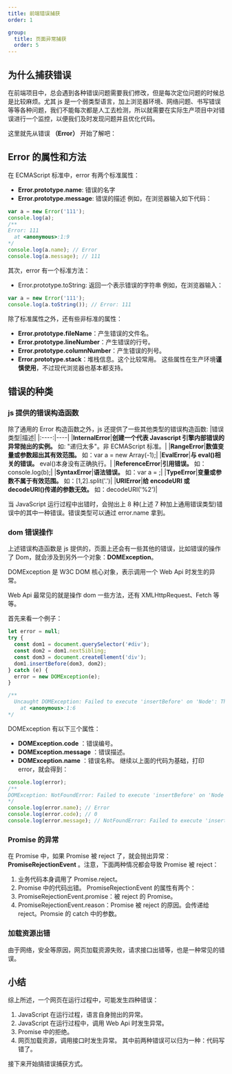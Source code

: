 ```yaml
---
title: 前端错误捕获
order: 1

group:
  title: 页面异常捕获
  order: 5
---
```


## 为什么捕获错误

在前端项目中，总会遇到各种错误问题需要我们修改，但是每次定位问题的时候总是比较麻烦。尤其 js 是一个弱类型语言，加上浏览器环境、网络问题、书写错误等等各种问题，我们不能每次都是人工去检测，所以就需要在实际生产项目中对错误进行一个监控，以便我们及时发现问题并且优化代码。

这里就先从错误 **（Error）** 开始了解吧：

## Error 的属性和方法

在 ECMAScript 标准中，error 有两个标准属性：

- **Error.prototype.name**: 错误的名字
- **Error.prototype.message**: 错误的描述
  例如，在浏览器输入如下代码：

```js
var a = new Error('111');
console.log(a);
/** 
Error: 111
  at <anonymous>:1:9
*/
console.log(a.name); // Error
console.log(a.message); // 111
```

其次，error 有一个标准方法：

- Error.prototype.toString: 返回一个表示错误的字符串
  例如，在浏览器输入：

```js
var a = new Error('111');
console.log(a.toString()); // Error: 111
```

除了标准属性之外，还有些非标准的属性：

- **Error.prototype.fileName**：产生错误的文件名。
- **Error.prototype.lineNumber**：产生错误的行号。
- **Error.prototype.columnNumber**：产生错误的列号。
- **Error.prototype.stack**：堆栈信息。这个比较常用。
  这些属性在生产环境**谨慎使用**，不过现代浏览器也基本都支持。

## 错误的种类

### js 提供的错误构造函数

除了通用的 Error 构造函数之外，js 还提供了一些其他类型的错误构造函数:
|错误类型|描述|
|:----:|----|
|**InternalError**|**创建一个代表 Javascript 引擎内部错误的异常抛出的实例。** 如: "递归太多"。非 ECMAScript 标准。|
|**RangeError**|**数值变量或参数超出其有效范围。** 如：var a = new Array(-1);|
|**EvalError**|**与 eval()相关的错误。** eval()本身没有正确执行。|
|**ReferenceError**|**引用错误。** 如：console.log(b);|
|**SyntaxError**|**语法错误。** 如：var a = ;|
|**TypeError**|**变量或参数不属于有效范围。** 如：[1,2].split('.')|
|**URIError**|**给 encodeURI 或 decodeURl()传递的参数无效。** 如：decodeURI('%2')|

当 JavaScript 运行过程中出错时，会抛出上 8 种(上述 7 种加上通用错误类型)错误中的其中一种错误。错误类型可以通过 error.name 拿到。

### dom 错误操作

上述错误构造函数是 js 提供的，页面上还会有一些其他的错误，比如错误的操作了 Dom，就会涉及到另外一个对象：**DOMException**。

DOMException 是 W3C DOM 核心对象，表示调用一个 Web Api 时发生的异常。

Web Api 最常见的就是操作 dom 一些方法，还有 XMLHttpRequest、Fetch 等等。

首先来看一个例子：

```js
let error = null;
try {
  const dom1 = document.querySelector('#div');
  const dom2 = dom1.nextSibling;
  const dom3 = document.createElement('div');
  dom1.insertBefore(dom3, dom2);
} catch (e) {
  error = new DOMException(e);
}

/**
  Uncaught DOMException: Failed to execute 'insertBefore' on 'Node': The node before which the new node is to be inserted is not a child of this node.
    at <anonymous>:1:6
*/
```

DOMException 有以下三个属性：

- **DOMException.code** ：错误编号。
- **DOMException.message** ：错误描述。
- **DOMException.name** ：错误名称。
  继续以上面的代码为基础，打印 error，就会得到：

```js
console.log(error);
/**
DOMException: NotFoundError: Failed to execute 'insertBefore' on 'Node': The node before which the new node is to be inserted is not a child of this node.
*/
console.log(error.name); // Error
console.log(error.code); // 0
console.log(error.message); // NotFoundError: Failed to execute 'insertBefore' on 'Node': The node before which the new node is to be inserted is not a child of this node.
```

### Promise 的异常

在 Promise 中，如果 Promise 被 reject 了，就会抛出异常：**PromiseRejectionEvent** 。注意，下面两种情况都会导致 Promise 被 reject：

1. 业务代码本身调用了 Promise.reject。
2. Promise 中的代码出错。
   PromiseRejectionEvent 的属性有两个：
3. PromiseRejectionEvent.promise：被 reject 的 Promise。
4. PromiseRejectionEvent.reason：Promise 被 reject 的原因。会传递给 reject。Promsie 的 catch 中的参数。

### 加载资源出错

由于网络，安全等原因，网页加载资源失败，请求接口出错等，也是一种常见的错误。

## 小结

综上所述，一个网页在运行过程中，可能发生四种错误：

1. JavaScript 在运行过程，语言自身抛出的异常。
2. JavaScript 在运行过程中，调用 Web Api 时发生异常。
3. Promise 中的拒绝。
4. 网页加载资源，调用接口时发生异常。
   其中前两种错误可以归为一种：代码写错了。

接下来开始搞错误捕获方式。
